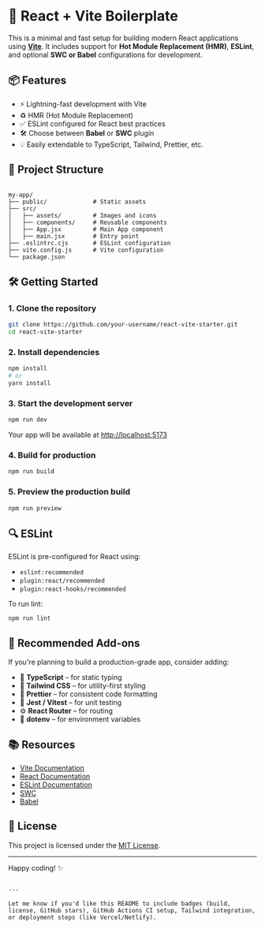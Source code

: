 
# 🚀 React + Vite Boilerplate

This is a minimal and fast setup for building modern React applications using **[Vite](https://vitejs.dev/)**. It includes support for **Hot Module Replacement (HMR)**, **ESLint**, and optional **SWC or Babel** configurations for development.

## 📦 Features

- ⚡️ Lightning-fast development with Vite
- ♻️ HMR (Hot Module Replacement)
- ✅ ESLint configured for React best practices
- 🛠 Choose between **Babel** or **SWC** plugin
- 💡 Easily extendable to TypeScript, Tailwind, Prettier, etc.

## 🧱 Project Structure

```

my-app/
├── public/             # Static assets
├── src/
│   ├── assets/         # Images and icons
│   ├── components/     # Reusable components
│   ├── App.jsx         # Main App component
│   ├── main.jsx        # Entry point
├── .eslintrc.cjs       # ESLint configuration
├── vite.config.js      # Vite configuration
└── package.json

````

## 🛠️ Getting Started

### 1. Clone the repository

```bash
git clone https://github.com/your-username/react-vite-starter.git
cd react-vite-starter
````

### 2. Install dependencies

```bash
npm install
# or
yarn install
```

### 3. Start the development server

```bash
npm run dev
```

Your app will be available at [http://localhost:5173](http://localhost:5173)

### 4. Build for production

```bash
npm run build
```

### 5. Preview the production build

```bash
npm run preview
```

## 🔍 ESLint

ESLint is pre-configured for React using:

* `eslint:recommended`
* `plugin:react/recommended`
* `plugin:react-hooks/recommended`

To run lint:

```bash
npm run lint
```

## 🧪 Recommended Add-ons

If you're planning to build a production-grade app, consider adding:

* 🔹 **TypeScript** – for static typing
* 🎨 **Tailwind CSS** – for utility-first styling
* 🧹 **Prettier** – for consistent code formatting
* 🧪 **Jest / Vitest** – for unit testing
* ⚙️ **React Router** – for routing
* 🔐 **dotenv** – for environment variables

## 📚 Resources

* [Vite Documentation](https://vitejs.dev)
* [React Documentation](https://reactjs.org)
* [ESLint Documentation](https://eslint.org)
* [SWC](https://swc.rs)
* [Babel](https://babeljs.io)

## 📄 License

This project is licensed under the [MIT License](LICENSE).

---

Happy coding! ✨

```

---

Let me know if you'd like this README to include badges (build, license, GitHub stars), GitHub Actions CI setup, Tailwind integration, or deployment steps (like Vercel/Netlify).
```
